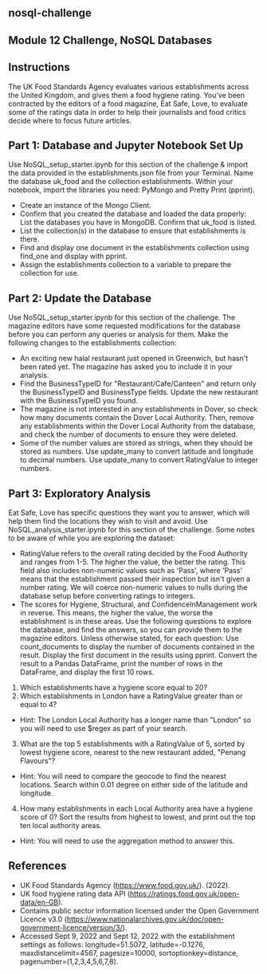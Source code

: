 ## nosql-challenge
## Module 12 Challenge, NoSQL Databases


Instructions
-----------------------------
The UK Food Standards Agency evaluates various establishments across the United Kingdom, and gives them a food hygiene rating. You've been contracted by the editors of a food magazine, Eat Safe, Love, to evaluate some of the ratings data in order to help their journalists and food critics decide where to focus future articles.

Part 1: Database and Jupyter Notebook Set Up
-----------------------------
Use NoSQL_setup_starter.ipynb for this section of the challenge & import the data provided in the establishments.json file from your Terminal. Name the database uk_food and the collection establishments. Within your notebook, import the libraries you need: PyMongo and Pretty Print (pprint).
- Create an instance of the Mongo Client.
- Confirm that you created the database and loaded the data properly: List the databases you have in MongoDB. Confirm that uk_food is listed.
- List the collection(s) in the database to ensure that establishments is there.
- Find and display one document in the establishments collection using find_one and display with pprint.
- Assign the establishments collection to a variable to prepare the collection for use.

Part 2: Update the Database
-----------------------------
Use NoSQL_setup_starter.ipynb for this section of the challenge. The magazine editors have some requested modifications for the database before you can perform any queries or analysis for them. Make the following changes to the establishments collection:
- An exciting new halal restaurant just opened in Greenwich, but hasn't been rated yet. The magazine has asked you to include it in your analysis. 
- Find the BusinessTypeID for "Restaurant/Cafe/Canteen" and return only the BusinessTypeID and BusinessType fields. Update the new restaurant with the BusinessTypeID you found.
- The magazine is not interested in any establishments in Dover, so check how many documents contain the Dover Local Authority. Then, remove any establishments within the Dover Local Authority from the database, and check the number of documents to ensure they were deleted.
- Some of the number values are stored as strings, when they should be stored as numbers. Use update_many to convert latitude and longitude to decimal numbers. Use update_many to convert RatingValue to integer numbers.

Part 3: Exploratory Analysis
-----------------------------
Eat Safe, Love has specific questions they want you to answer, which will help them find the locations they wish to visit and avoid.
Use NoSQL_analysis_starter.ipynb for this section of the challenge.
Some notes to be aware of while you are exploring the dataset:
- RatingValue refers to the overall rating decided by the Food Authority and ranges from 1-5. The higher the value, the better the rating. This field also includes non-numeric values such as 'Pass', where 'Pass' means that the establishment passed their inspection but isn't given a number rating. We will coerce non-numeric values to nulls during the database setup before converting ratings to integers.
- The scores for Hygiene, Structural, and ConfidenceInManagement work in reverse. This means, the higher the value, the worse the establishment is in these areas.
Use the following questions to explore the database, and find the answers, so you can provide them to the magazine editors. Unless otherwise stated, for each question:
Use count_documents to display the number of documents contained in the result. Display the first document in the results using pprint. Convert the result to a Pandas DataFrame, print the number of rows in the DataFrame, and display the first 10 rows.
1. Which establishments have a hygiene score equal to 20?
2. Which establishments in London have a RatingValue greater than or equal to 4?
- Hint: The London Local Authority has a longer name than "London" so you will need to use $regex as part of your search.
3. What are the top 5 establishments with a RatingValue of 5, sorted by lowest hygiene score, nearest to the new restaurant added, "Penang Flavours"?
- Hint: You will need to compare the geocode to find the nearest locations. Search within 0.01 degree on either side of the latitude and longitude.
4. How many establishments in each Local Authority area have a hygiene score of 0? Sort the results from highest to lowest, and print out the top ten local authority areas.
- Hint: You will need to use the aggregation method to answer this.


References
-----------------------------
- UK Food Standards Agency (https://www.food.gov.uk/). (2022).
- UK food hygiene rating data API (https://ratings.food.gov.uk/open-data/en-GB).
- Contains public sector information licensed under the Open Government Licence v3.0 (https://www.nationalarchives.gov.uk/doc/open-government-licence/version/3/).
- Accessed Sept 9, 2022 and Sept 12, 2022 with the establishment settings as follows:
longitude=51.5072, latitude=-0.1276, maxdistancelimit=4567, pagesize=10000, sortoptionkey=distance, pagenumber=(1,2,3,4,5,6,7,8).
